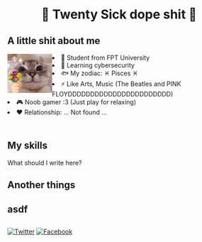 <h1 align="center">🤘 Twenty Sick dope shit 🤘</h1>

<h2 align="left">A little shit about me</h2>
<img align="left" src="https://github.com/TwentySick/TwentySick/blob/776c8cef8d9019bc9e1da43247f6d58e3d856444/Image.jpg" width=20% height=20%>
<li>🏫 Student from FPT University</li>
<li>🌱 Learning cybersecurity</li>
<li> 🐟 My zodiac: ♓ Pisces ♓</li>
<li>⚡ Like Arts, Music (The Beatles and PINK FLOYDDDDDDDDDDDDDDDDDDDDDDD)</li>
<li>🎮 Noob gamer :3 (Just play for relaxing)</li>
<li>♥ Relationship: ... Not found ...

<h2 align="left"><br>My skills</h2>
<p> What should I write here?</p>

<h2> Another things </h2>
 
<h2 align="left"> asdf </h2>
 
##
[![Twitter](https://img.shields.io/badge/-Twitter-08a0e9?logo=twitter&logoColor=e8f5fd&style=flat)](https://www.youtube.com/watch?v=dQw4w9WgXcQ&ab_channel=RickAstley)
[![Facebook](https://img.shields.io/badge/-Facebook-4267b3?logo=facebook&logoColor=e9ebee&style=flat)](https://www.youtube.com/watch?v=dQw4w9WgXcQ&ab_channel=RickAstley)
